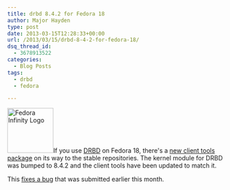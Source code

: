 ```yaml
---
title: drbd 8.4.2 for Fedora 18
author: Major Hayden
type: post
date: 2013-03-15T12:28:33+00:00
url: /2013/03/15/drbd-8-4-2-for-fedora-18/
dsq_thread_id:
  - 3678913522
categories:
  - Blog Posts
tags:
  - drbd
  - fedora

---
```

[<img src="http://rackerhacker.com/wp-content/uploads/2012/01/fedorainfinity.png" alt="Fedora Infinity Logo" width="105" height="102" class="alignright size-full wp-image-2712" />][1]If you use [DRBD][2] on Fedora 18, there's a [new client tools package][3] on its way to the stable repositories. The kernel module for DRBD was bumped to 8.4.2 and the client tools have been updated to match it.

This [fixes a bug][4] that was submitted earlier this month.

<br clear="all" />

 [1]: http://rackerhacker.com/wp-content/uploads/2012/01/fedorainfinity.png
 [2]: http://en.wikipedia.org/wiki/DRBD
 [3]: https://admin.fedoraproject.org/updates/FEDORA-2013-3540/drbd-8.4.2-1.fc18
 [4]: https://bugzilla.redhat.com/show_bug.cgi?id=917649
